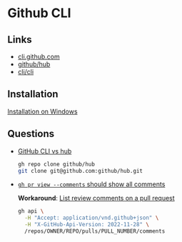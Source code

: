 # Github CLI


## Links

* [cli.github.com](https://cli.github.com)
* [github/hub](https://github.com/github/hub)
* [cli/cli](https://github.com/cli/cli)


## Installation

[Installation on Windows](https://github.com/cli/cli#windows)

## Questions

* [GitHub CLI vs hub](https://github.com/cli/cli/blob/trunk/docs/gh-vs-hub.md)

  ```bash
  gh repo clone github/hub
  git clone git@github.com:github/hub.git
  ```

* [`gh pr view --comments` should show all comments](https://github.com/cli/cli/issues/5788)

  **Workaround**: [List review comments on a pull request](https://docs.github.com/en/rest/pulls/comments?apiVersion=2022-11-28#list-review-comments-on-a-pull-request)

  ```bash
  gh api \
    -H "Accept: application/vnd.github+json" \
    -H "X-GitHub-Api-Version: 2022-11-28" \
    /repos/OWNER/REPO/pulls/PULL_NUMBER/comments
  ```

